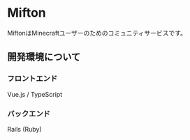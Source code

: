 # Mifton
MiftonはMinecraftユーザーのためのコミュニティサービスです。  

## 開発環境について
### フロントエンド
Vue.js / TypeScript

### バックエンド
Rails (Ruby)
